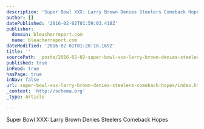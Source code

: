 ```yaml
---
description: 'Super Bowl XXX: Larry Brown Denies Steelers Comeback Hopes'
author: []
datePublished: '2016-02-02T01:59:03.418Z'
publisher:
  domain: bleacherreport.com
  name: bleacherreport.com
dateModified: '2016-02-01T01:20:18.169Z'
title: ''
sourcePath: _posts/2016-02-02-super-bowl-xxx-larry-brown-denies-steelers-comeback-hopes.md
published: true
inFeed: true
hasPage: true
inNav: false
url: super-bowl-xxx-larry-brown-denies-steelers-comeback-hopes/index.html
_context: 'http://schema.org'
_type: Article

---
```

Super Bowl XXX: Larry Brown Denies Steelers Comeback Hopes